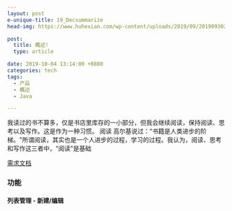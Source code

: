 ```yaml
---
layout: post
e-unique-title: 19_Decsummarize
head-img: https://www.huhexian.com/wp-content/uploads/2019/09/2019093022490964.jpg

post: 
  title: 概述!
  type: article  

date: 2019-10-04 13:14:00 +0800
categories: tech
tags: 
  - 产品 
  - 概述
  - Java

---
```


我读过的书不算多，仅是书店里库存的一小部分，但我会继续阅读，保持阅读、思考以及写作。这是作为一种习惯。 阅读 高尔基说过：“书籍是人类进步的阶梯。"所谓阅读，其实也是一个人进步的过程，学习的过程。我认为，阅读、思考和写作这三者中，“阅读"是基础

[需求文档](https://baidu.com) 

### 功能

#### 列表管理 - 新建/编辑

